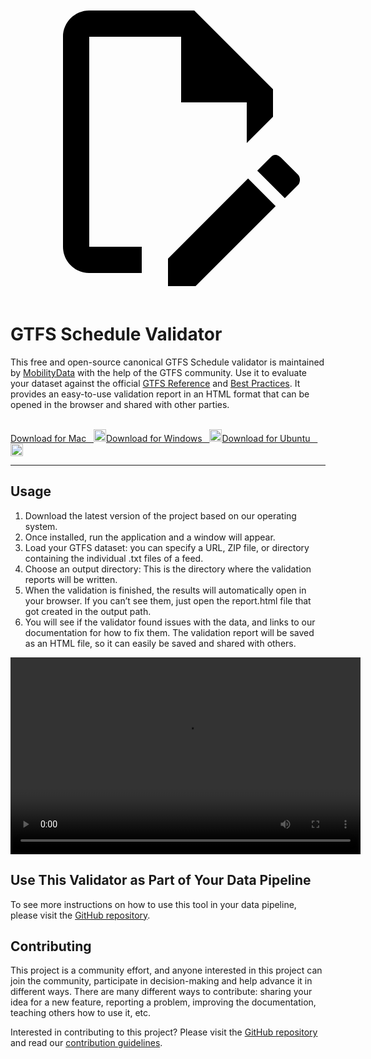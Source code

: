 <a class="pencil-link" href="" title="Edit this page" target="_blank">
    <svg class="pencil" xmlns="http://www.w3.org/2000/svg" viewBox="0 0 24 24"><path d="M10 20H6V4h7v5h5v3.1l2-2V8l-6-6H6c-1.1 0-2 .9-2 2v16c0 1.1.9 2 2 2h4v-2m10.2-7c.1 0 .3.1.4.2l1.3 1.3c.2.2.2.6 0 .8l-1 1-2.1-2.1 1-1c.1-.1.2-.2.4-.2m0 3.9L14.1 23H12v-2.1l6.1-6.1 2.1 2.1Z"></path></svg>
  </a>

# GTFS Schedule Validator

This free and open-source canonical GTFS Schedule validator is maintained by [MobilityData](https://mobilitydata.org) with the help of the GTFS community. Use it to evaluate your dataset against the official [GTFS Reference](reference.md) and [Best Practices](best-practices.md). It provides an easy-to-use validation report in an HTML format that can be opened in the browser and shared with other parties.

<!-- <img class="center" src="../../assets/validator_animation.gif" width="150"> -->
<br>

<div class="usage-buttons">
    <a class="button" href="https://github.com/MobilityData/gtfs-validator/releases/latest/download/Installer.macos.zip">Download for Mac &nbsp;&nbsp;<img class="icon" src="../../assets/apple.svg" width="20"/></a><a class="button" href="https://github.com/MobilityData/gtfs-validator/releases/latest/download/Installer.windows.zip">Download for Windows &nbsp;&nbsp;<img class="icon" src="../../assets/windows.svg" width="20"/></a><a class="button" href="https://github.com/MobilityData/gtfs-validator/releases/latest/download/Installer.ubuntu.zip">Download for Ubuntu &nbsp;&nbsp;<img class="icon" src="../../assets/ubuntu.svg" width="20"/></a>
</div>

<hr>

## Usage

<div class="usage">
    <div class="usage-list">
        <ol>
            <li>Download the latest version of the project based on our operating system.</li>
            <li>Once installed, run the application and a window will appear.</li>
            <li>Load your GTFS dataset: you can specify a URL, ZIP file, or directory containing the individual .txt files of a feed.</li>
            <li>Choose an output directory: This is the directory where the validation reports will be written.</li>
            <li>When the validation is finished, the results will automatically open in your browser. If you can’t see them, just open the report.html file that got created in the output path.</li>
            <li>You will see if the validator found issues with the data, and links to our documentation for how to fix them. The validation report will be saved as an HTML file, so it can easily be saved and shared with others.</li>
        </ol>
    </div>
    <div class="usage-video">
        <video class="center" width="560" height="315" controls>
            <source src="../../assets/validator_demo_large.mp4" type="video/mp4">
        </video>
    </div>
</div>

## Use This Validator as Part of Your Data Pipeline

To see more instructions on how to use this tool in your data pipeline, please visit the [GitHub repository](https://github.com/MobilityData/gtfs-validator).

## Contributing

This project is a community effort, and anyone interested in this project can join the community, participate in decision-making and help advance it in different ways. There are many different ways to contribute: sharing your idea for a new feature, reporting a problem, improving the documentation, teaching others how to use it, etc.


Interested in contributing to this project? Please visit the [GitHub repository](https://github.com/MobilityData/gtfs-validator) and read our [contribution guidelines](https://github.com/MobilityData/gtfs-validator/blob/master/docs/CONTRIBUTING.md).
